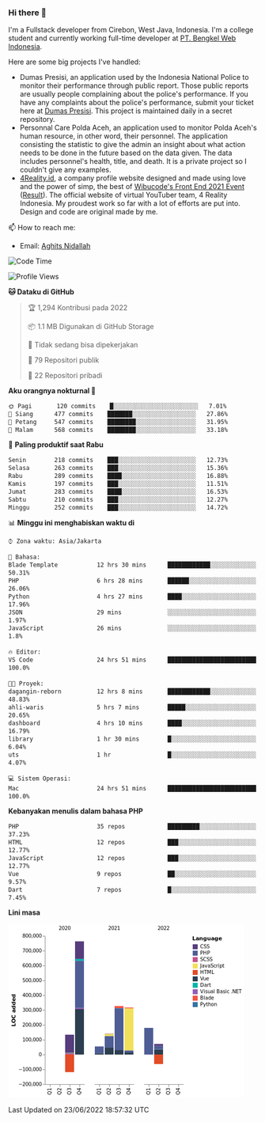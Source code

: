 ### Hi there 👋
I'm a Fullstack developer from Cirebon, West Java, Indonesia. I'm a college student and currently working full-time developer at [PT. Bengkel Web Indonesia](https://github.com/PT-Bengkel-Web-Indonesia).

Here are some big projects I've handled:
- Dumas Presisi, an application used by the Indonesia National Police to monitor their performance through public report. Those public reports are usually people complaining about the police's performance. If you have any complaints about the police's performance, submit your ticket here at [Dumas Presisi](https://dumaspresisi.polri.go.id/dumaspro). This project is maintained daily in a secret repository.
- Personnal Care Polda Aceh, an application used to monitor Polda Aceh's human resource, in other word, their personnel. The application consisting the statistic to give the admin an insight about what action needs to be done in the future based on the data given. The data includes personnel's health, title, and death. It is a private project so I couldn't give any examples.
- [4Reality.id](https://4reality.id), a company profile website designed and made using love and the power of simp, the best of [Wibucode's Front End 2021 Event](https://github.com/wibucode02/submision-event-frontend-2021) ([Result](https://github.com/wibucode02/top-5-pemenang-event-front-end-wibucode-2021)). The official website of virtual YouTuber team, 4 Reality Indonesia. My proudest work so far with a lot of efforts are put into. Design and code are original made by me.

📫 How to reach me:
- Email: [Aghits Nidallah](mailto:yourlovelydev@gmail.com)

<!--START_SECTION:waka-->
![Code Time](http://img.shields.io/badge/Code%20Time-0%20secs-blue)

![Profile Views](http://img.shields.io/badge/Profil%20dilihat-0-blue)

**🐱 Dataku di GitHub** 

> 🏆 1,294 Kontribusi pada 2022
 > 
> 📦 1.1 MB Digunakan di GitHub Storage 
 > 
> 🚫 Tidak sedang bisa dipekerjakan
 > 
> 📜 79 Repositori publik 
 > 
> 🔑 22 Repositori pribadi  
 > 
**Aku orangnya nokturnal 🦉** 

```text
🌞 Pagi       120 commits    █░░░░░░░░░░░░░░░░░░░░░░░░   7.01% 
🌆 Siang      477 commits    ███████░░░░░░░░░░░░░░░░░░   27.86% 
🌃 Petang     547 commits    ████████░░░░░░░░░░░░░░░░░   31.95% 
🌙 Malam      568 commits    ████████░░░░░░░░░░░░░░░░░   33.18%

```
📅 **Paling produktif saat Rabu** 

```text
Senin        218 commits    ███░░░░░░░░░░░░░░░░░░░░░░   12.73% 
Selasa       263 commits    ███░░░░░░░░░░░░░░░░░░░░░░   15.36% 
Rabu         289 commits    ████░░░░░░░░░░░░░░░░░░░░░   16.88% 
Kamis        197 commits    ███░░░░░░░░░░░░░░░░░░░░░░   11.51% 
Jumat        283 commits    ████░░░░░░░░░░░░░░░░░░░░░   16.53% 
Sabtu        210 commits    ███░░░░░░░░░░░░░░░░░░░░░░   12.27% 
Minggu       252 commits    ███░░░░░░░░░░░░░░░░░░░░░░   14.72%

```


📊 **Minggu ini menghabiskan waktu di** 

```text
⌚︎ Zona waktu: Asia/Jakarta

💬 Bahasa: 
Blade Template           12 hrs 30 mins      ████████████░░░░░░░░░░░░░   50.31% 
PHP                      6 hrs 28 mins       ██████░░░░░░░░░░░░░░░░░░░   26.06% 
Python                   4 hrs 27 mins       ████░░░░░░░░░░░░░░░░░░░░░   17.96% 
JSON                     29 mins             ░░░░░░░░░░░░░░░░░░░░░░░░░   1.97% 
JavaScript               26 mins             ░░░░░░░░░░░░░░░░░░░░░░░░░   1.8%

🔥 Editor: 
VS Code                  24 hrs 51 mins      █████████████████████████   100.0%

🐱‍💻 Proyek: 
dagangin-reborn          12 hrs 8 mins       ████████████░░░░░░░░░░░░░   48.83% 
ahli-waris               5 hrs 7 mins        █████░░░░░░░░░░░░░░░░░░░░   20.65% 
dashboard                4 hrs 10 mins       ████░░░░░░░░░░░░░░░░░░░░░   16.79% 
library                  1 hr 30 mins        █░░░░░░░░░░░░░░░░░░░░░░░░   6.04% 
uts                      1 hr                █░░░░░░░░░░░░░░░░░░░░░░░░   4.07%

💻 Sistem Operasi: 
Mac                      24 hrs 51 mins      █████████████████████████   100.0%

```

**Kebanyakan menulis dalam bahasa PHP** 

```text
PHP                      35 repos            █████████░░░░░░░░░░░░░░░░   37.23% 
HTML                     12 repos            ███░░░░░░░░░░░░░░░░░░░░░░   12.77% 
JavaScript               12 repos            ███░░░░░░░░░░░░░░░░░░░░░░   12.77% 
Vue                      9 repos             ██░░░░░░░░░░░░░░░░░░░░░░░   9.57% 
Dart                     7 repos             █░░░░░░░░░░░░░░░░░░░░░░░░   7.45%

```


**Lini masa**

![Chart not found](https://raw.githubusercontent.com/NikarashiHatsu/NikarashiHatsu/master/charts/bar_graph.png) 


 Last Updated on 23/06/2022 18:57:32 UTC
<!--END_SECTION:waka-->
